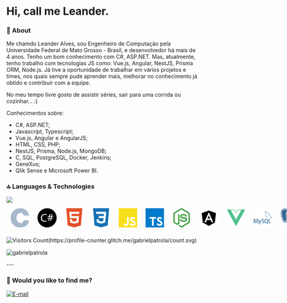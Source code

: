 # Hi, call me Leander.
<!--

Here are some ideas to get you started:

- 🔭 I’m currently working on ...
- 🌱 I’m currently learning ...
- 👯 I’m looking to collaborate on ...
- 🤔 I’m looking for help with ...
- 💬 Ask me about ...
- 📫 How to reach me: ...
- ⚡ Fun fact: ...
-->
### 📝 About
Me chamdo Leander Alves, sou Engenheiro de Computação pela Universidade Federal de Mato Grosso - Brasil, e desenvolvedor há mais de 4 anos. Tenho um bom conhecimento com C#, ASP.NET. Mas, atualmente, tenho trabalho com tecnologias JS como: Vue.js, Angular, NestJS, Prisma ORM, Node.js. Já tive a oportunidade de trabalhar em vários projetos e times, nos quais sempre pude aprender mais, melhorar no conhecimento já obtido e contribuir com a equipe.

No meu tempo livre gosto de assistir séries, sair para uma corrida ou cozinhar... :)

Conhecimentos sobre:
- C#, ASP.NET;
- Javascript, Typescript;
- Vue.js, Angular e AngularJS;
- HTML, CSS, PHP;
- NestJS, Prisma, Node.js, MongoDB;
- C, SQL, PostgreSQL, Docker, Jenkins;
- GeneXus;
- Qlik Sense e Microsoft Power BI.

<!-- ### 🚀 Some Status

<img src="https://github-readme-stats.vercel.app/api?username=leanderalvess&count_private=true&show_icons=true&theme=radical" /> -->

### 🔝 Languages & Technologies

<img src="https://github-readme-stats.vercel.app/api/top-langs/?username=leanderalvess" />

<div style="
display: flex;
">
  	<img src="./c.svg" width="50" style="
		margin: 3px;
		padding: 8px;
		border-radius: 4px;
	"/>
	<img src="./cSharp.svg" width="50" style="
		margin: 3px;
		padding: 8px;
		border-radius: 4px;
	"/>
	<img src="./html5.svg" width="50" style="
		margin: 3px;
		padding: 8px;
		border-radius: 4px;
	"/>
	<img src="./css3.svg" width="50" style="
		margin: 3px;
		padding: 8px;
		border-radius: 4px;
	"/>
  	<img src="./javascript.svg" width="50" style="
		margin: 3px;
		padding: 8px;
		border-radius: 4px;
	"/>
  	<img src="./typescript.svg" width="50" style="
		margin: 3px;
		padding: 8px;
		border-radius: 4px;
	"/>
  	<img src="./node-dot-js.svg" width="50" style="
		margin: 3px;
		padding: 8px;
		border-radius: 4px;
	"/>
	<img src="./angular.svg" width="50" style="
		margin: 3px;
		padding: 8px;
		border-radius: 4px;
	"/>
	<img src="./vue-dot-js.svg" width="50" style="
		margin: 3px;
		padding: 8px;
		border-radius: 4px;
	"/>
	<img src="./mysql.svg" width="50" style="
		margin: 3px;
		padding: 8px;
		border-radius: 4px;
	"/>
  	<img src="./postgresql.svg" width="50" style="
		margin: 3px;
		padding: 8px;
		border-radius: 4px;
	"/>
  	<img src="./git.svg" width="50" style="
		margin: 3px;
		padding: 8px;
		border-radius: 4px;
	"/>
	<img src="./docker.svg" width="50" style="
		margin: 3px;
		padding: 8px;
		border-radius: 4px;
	"/>
</div>

![Visitors Count(https://profile-counter.glitch.me/gabrielpatrola/count.svg)](https://profile-counter.glitch.me/gabrielpatrola/count.svg)
<p><img align="center" src="https://github-readme-streak-stats.herokuapp.com/?user=gabrielpatrola" alt="gabrielpatrola" /></p>
---

### 🤔 Would you like to find me?

[![E-mail](https://img.shields.io/badge/-E--mail-red?style=flat-square&logo=Mail.Ru&logoColor=white)](mailto:leanderlvda@gmail.com)

